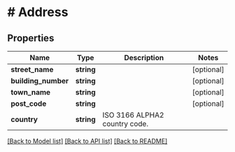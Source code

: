 # # Address

## Properties

Name | Type | Description | Notes
------------ | ------------- | ------------- | -------------
**street_name** | **string** |  | [optional] 
**building_number** | **string** |  | [optional] 
**town_name** | **string** |  | [optional] 
**post_code** | **string** |  | [optional] 
**country** | **string** | ISO 3166 ALPHA2 country code. | 

[[Back to Model list]](../../README.md#documentation-for-models) [[Back to API list]](../../README.md#documentation-for-api-endpoints) [[Back to README]](../../README.md)


